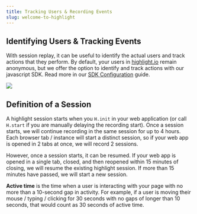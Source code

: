```yaml
---
title: Tracking Users & Recording Events
slug: welcome-to-highlight
---
```


## Identifying Users & Tracking Events

With session replay, it can be useful to identify the actual users and track actions that they perform. By default, your users in [highlight.io](https://highlight.io) remain anonymous, but we offer the option to identify and track actions with our javascript SDK. Read more in our [SDK Configuration](../../../getting-started/3_browser/7_replay-configuration/1_overview.md) guide.

![](/images/user-info.png)

## Definition of a Session

A highlight session starts when you `H.init` in your web application (or call `H.start` if you are manually delaying the recording start). Once a session starts, we will continue recording in the same session for up to 4 hours. Each browser tab / instance will start a distinct session, so if your web app is opened in 2 tabs at once, we will record 2 sessions. 

However, once a session starts, it can be resumed. If your web app is opened in a single tab, closed, and then reopened within 15 minutes of closing, we will resume the existing highlight session. If more than 15 minutes have passed, we will start a new session.

**Active time** is the time when a user is interacting with your page with no more than a 10-second gap in activity. For example, if a user is moving their mouse / typing / clicking for 30 seconds with no gaps of longer than 10 seconds, that would count as 30 seconds of active time.
